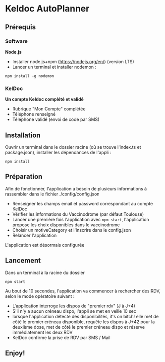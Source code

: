 # Keldoc AutoPlanner

## Prérequis

### Software

**Node.js**

- Installer node.js+npm (https://nodejs.org/en/) (version LTS)
- Lancer un terminal et installer nodemon :

```
npm install -g nodemon
```

### KelDoc

**Un compte Keldoc complété et validé**

- Rubrique "Mon Compte" complétée
- Téléphone renseigné
- Téléphone validé (envoi de code par SMS)

## Installation

Ouvrir un terminal dans le dossier racine (où se trouve l'index.ts et package.json), installer les dépendances de l'appli : 

```
npm install
```

## Préparation
Afin de fonctionner, l'application a besoin de plusieurs informations à rassembler dans le fichier ./config/config.json

- Renseigner les champs email et password correspondant au compte KelDoc
- Vérifier les informations du Vaccinodrome (par défaut Toulouse)
- Lancer une première fois l'application avec `npm start`, l'application propose les choix disponibles dans le vaccinodrome
- Choisir un motiveCategory et l'inscrire dans le config.json
- Relancer l'application

L'application est désormais configurée
## Lancement

Dans un terminal à la racine du dossier
```
npm start
```

Au bout de 10 secondes, l'application va commencer à rechercher des RDV, selon le mode opératoire suivant : 

- L'application interroge les dispos de "premier rdv" (J à J+4)
- S'il n'y a aucun créneau dispo, l'appli se met en veille 10 sec
- lorsque l'application détecte des disponibilités, it's on bitch! elle met de côté le premier créneau disponible, requête les dispos à J+42 pour la deuxième dose, met de côté le premier créneau dispo et réserve immédiatement les deux RDV
- KelDoc confirme la prise de RDV par SMS / Mail

## Enjoy!